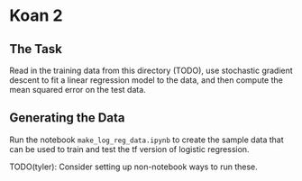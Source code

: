 # Koan 2

## The Task

Read in the training data from this directory (TODO), use
stochastic gradient descent to fit a linear regression model
to the data, and then compute the mean squared error on
the test data.

## Generating the Data

Run the notebook `make_log_reg_data.ipynb` to create the
sample data that can be used to train and test the tf version
of logistic regression.

TODO(tyler): Consider setting up non-notebook ways to run these.
